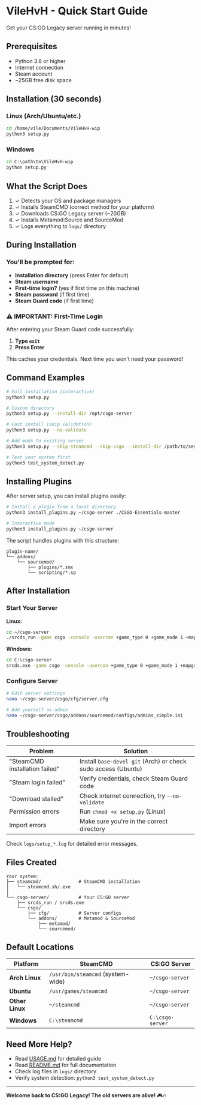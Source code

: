 # VileHvH - Quick Start Guide

Get your CS:GO Legacy server running in minutes!

## Prerequisites

- Python 3.8 or higher
- Internet connection
- Steam account
- ~25GB free disk space

## Installation (30 seconds)

### Linux (Arch/Ubuntu/etc.)
```bash
cd /home/vile/Documents/VileHvH-wip
python3 setup.py
```

### Windows
```cmd
cd C:\path\to\VileHvH-wip
python setup.py
```

## What the Script Does

1. ✓ Detects your OS and package managers
2. ✓ Installs SteamCMD (correct method for your platform)
3. ✓ Downloads CS:GO Legacy server (~20GB)
4. ✓ Installs Metamod:Source and SourceMod
5. ✓ Logs everything to `logs/` directory

## During Installation

### You'll be prompted for:
- **Installation directory** (press Enter for default)
- **Steam username**
- **First-time login?** (yes if first time on this machine)
- **Steam password** (if first time)
- **Steam Guard code** (if first time)

### ⚠️ IMPORTANT: First-Time Login
After entering your Steam Guard code successfully:
1. **Type `exit`** 
2. **Press Enter**

This caches your credentials. Next time you won't need your password!

## Command Examples

```bash
# Full installation (interactive)
python3 setup.py

# Custom directory
python3 setup.py --install-dir /opt/csgo-server

# Fast install (skip validation)
python3 setup.py --no-validate

# Add mods to existing server
python3 setup.py --skip-steamcmd --skip-csgo --install-dir /path/to/server

# Test your system first
python3 test_system_detect.py
```

## Installing Plugins

After server setup, you can install plugins easily:

```bash
# Install a plugin from a local directory
python3 install_plugins.py ~/csgo-server ./CSGO-Essentials-master

# Interactive mode
python3 install_plugins.py ~/csgo-server
```

The script handles plugins with this structure:
```
plugin-name/
└── addons/
    └── sourcemod/
        ├── plugins/*.smx
        └── scripting/*.sp
```

## After Installation

### Start Your Server

**Linux:**
```bash
cd ~/csgo-server
./srcds_run -game csgo -console -usercon +game_type 0 +game_mode 1 +mapgroup mg_active +map de_dust2
```

**Windows:**
```cmd
cd C:\csgo-server
srcds.exe -game csgo -console -usercon +game_type 0 +game_mode 1 +mapgroup mg_active +map de_dust2
```

### Configure Server
```bash
# Edit server settings
nano ~/csgo-server/csgo/cfg/server.cfg

# Add yourself as admin
nano ~/csgo-server/csgo/addons/sourcemod/configs/admins_simple.ini
```

## Troubleshooting

| Problem | Solution |
|---------|----------|
| "SteamCMD installation failed" | Install `base-devel git` (Arch) or check sudo access (Ubuntu) |
| "Steam login failed" | Verify credentials, check Steam Guard code |
| "Download stalled" | Check internet connection, try `--no-validate` |
| Permission errors | Run `chmod +x setup.py` (Linux) |
| Import errors | Make sure you're in the correct directory |

Check `logs/setup_*.log` for detailed error messages.

## Files Created

```
Your system:
├── steamcmd/              # SteamCMD installation
│   └── steamcmd.sh/.exe
│
└── csgo-server/           # Your CS:GO server
    ├── srcds_run / srcds.exe
    └── csgo/
        ├── cfg/           # Server configs
        └── addons/        # Metamod & SourceMod
            ├── metamod/
            └── sourcemod/
```

## Default Locations

| Platform | SteamCMD | CS:GO Server |
|----------|----------|--------------|
| **Arch Linux** | `/usr/bin/steamcmd` (system-wide) | `~/csgo-server` |
| **Ubuntu** | `/usr/games/steamcmd` | `~/csgo-server` |
| **Other Linux** | `~/steamcmd` | `~/csgo-server` |
| **Windows** | `C:\steamcmd` | `C:\csgo-server` |

## Need More Help?

- Read [USAGE.md](USAGE.md) for detailed guide
- Read [README.md](README.md) for full documentation
- Check log files in `logs/` directory
- Verify system detection: `python3 test_system_detect.py`

---

**Welcome back to CS:GO Legacy! The old servers are alive!** 🎮🔥

